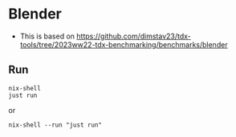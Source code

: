 # Blender

- This is based on https://github.com/dimstav23/tdx-tools/tree/2023ww22-tdx-benchmarking/benchmarks/blender

## Run
```
nix-shell
just run
```
or
```
nix-shell --run "just run"
```

